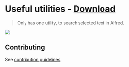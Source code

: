 # Useful utilities - [Download](https://github.com/nikitavoloboev/small-workflows/blob/master/useful-utilities/Useful%20utilities.alfredworkflow?raw=true)

> Only has one utility, to search selected text in Alfred.

![](https://i.imgur.com/7TIrBQh.png)

## Contributing

See [contribution guidelines](../contributing.md).
